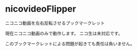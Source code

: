 # nicovideoFlipper
ニコニコ動画を左右反転させるブックマークレット

現在ニコニコ動画のみで動作します。
ニコ生は未対応です。

このブックマークレットによる問題が起きても責任は負いません。
